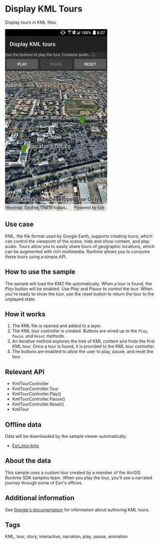 # Display KML Tours

Display tours in KML files.

![](DisplayKmlTours.jpg)

## Use case

KML, the file format used by Google Earth, supports creating tours, which can control the viewpoint of the scene, hide and show content, and play audio. Tours allow you to easily share tours of geographic locations, which can be augmented with rich multimedia. Runtime allows you to consume these tours using a simple API.

## How to use the sample

The sample will load the KMZ file automatically. When a tour is found, the _Play_ button will be enabled. Use _Play_ and _Pause_ to control the tour. When you're ready to show the tour, use the reset button to return the tour to the unplayed state.

## How it works

1. The KML file is opened and added to a layer.
2. The KML tour controller is created. Buttons are wired up to the `Play`, `Pause`, and `Reset` methods.
3. An iterative method explores the tree of KML content and finds the first KML tour. Once a tour is found, it is provided to the KML tour controller.
4. The buttons are enabled to allow the user to play, pause, and reset the tour. 

## Relevant API

* KmlTourController
* KmlTourController.Tour
* KmlTourController.Play()
* KmlTourController.Pause()
* KmlTourController.Reset()
* KmlTour

## Offline data

Data will be downloaded by the sample viewer automatically.

* [Esri_tour.kmz](https://arcgisruntime.maps.arcgis.com/home/item.html?id=f10b1d37fdd645c9bc9b189fb546307c)

## About the data

This sample uses a custom tour created by a member of the ArcGIS Runtime SDK samples team. When you play the tour, you'll see a narrated journey through some of Esri's offices.

## Additional information

See [Google's documentation](https://developers.google.com/kml/documentation/touring) for information about authoring KML tours.

## Tags

KML, tour, story, interactive, narration, play, pause, animation